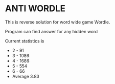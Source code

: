 ANTI WORDLE
======================

This is reverse solution for word wide game Wordle. 

Program can find answer for any hidden word

Current statistics is 

 - 2 - 91
 - 3 - 1086
 - 4 - 1686
 - 5 - 554
 - 6 - 66
 - Average 3.83

